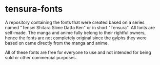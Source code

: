 # tensura-fonts

A repository containing the fonts that were created based on a series named "Tensei Shitara Slime Datta Ken" or in short "Tensura". All fonts are self-made. The manga and anime fully belong to their rightful owners, hence the fonts are not completely original since the gylphs they were based on came directly from the manga and anime. 

All of these fonts are free for everyone to use and not intended for being sold or other commercial purposes.
